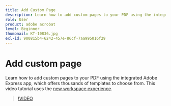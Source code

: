 ```yaml
---
title: Add Custom Page
description: Learn how to add custom pages to your PDF using the integrated Adobe Express app
role: User
product: adobe acrobat
level: Beginner
thumbnail: KT-10836.jpg
exl-id: 900815b4-6242-457e-86cf-7aa995016f29
---
```

# Add custom page

Learn how to add custom pages to your PDF using the integrated Adobe Express app, which offers thousands of templates to choose from. This video tutorial uses the [new workspace experience](new-workspace.md).

>[!VIDEO](https://video.tv.adobe.com/v/347331?hidetitle=true)
